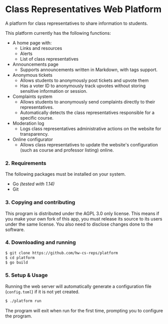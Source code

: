 # Class Representatives Web Platform

A platform for class representatives to share information to students.

This platform currently has the following functions:

- A home page with:
	- Links and resources
	- Alerts
	- List of class representatives
- Announcements page
	- Supports announcements written in Markdown, with tags support.
- Anonymous tickets
	- Allows students to anonymously post tickets and upvote them
	- Has a voter ID to anonymously track upvotes without storing sensitive
	  information or session.
- Complaints system
	- Allows students to anonymously send complaints directly to their
	  representatives.
	- Automatically detects the class representatives responsible for a
	  specific course.
- Moderation log
	- Logs class representatives administrative actions on the website for
	  transparency.
- Online configurator
	- Allows class representatives to update the website's configuration (such
	  as course and professor listing) online.

### 2. Requirements

The following packages must be installed on your system.

- Go *(tested with 1.14)*
- Git

### 3. Copying and contributing

This program is distributed under the AGPL 3.0 only license. This means if you
make your own fork of this app, you must release its source to its users under
the same license. You also need to disclose changes done to the software.

### 4. Downloading and running

```sh
$ git clone https://github.com/hw-cs-reps/platform
$ cd platform
$ go build
```

### 5. Setup & Usage

Running the web server will automatically generate a configuration file
(`config.toml`) if it is not yet created.

```sh
$ ./platform run
```
The program will exit when run for the first time, prompting you to configure
the program.
